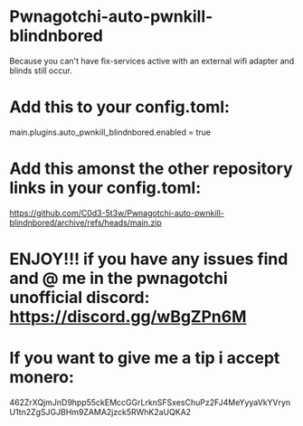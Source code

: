 # Pwnagotchi-auto-pwnkill-blindnbored
Because you can't have fix-services active with an external wifi adapter and blinds still occur.

# Add this to your config.toml:

main.plugins.auto_pwnkill_blindnbored.enabled = true

# Add this amonst the other repository links in your config.toml:

https://github.com/C0d3-5t3w/Pwnagotchi-auto-pwnkill-blindnbored/archive/refs/heads/main.zip

# ENJOY!!! if you have any issues find and @ me in the pwnagotchi unofficial discord: https://discord.gg/wBgZPn6M

# If you want to give me a tip i accept monero:

462ZrXQjmJnD9hpp55ckEMccGGrLrknSFSxesChuPz2FJ4MeYyyaVkYVrynU1tn2ZgSJGJBHm9ZAMA2jzck5RWhK2aUQKA2
